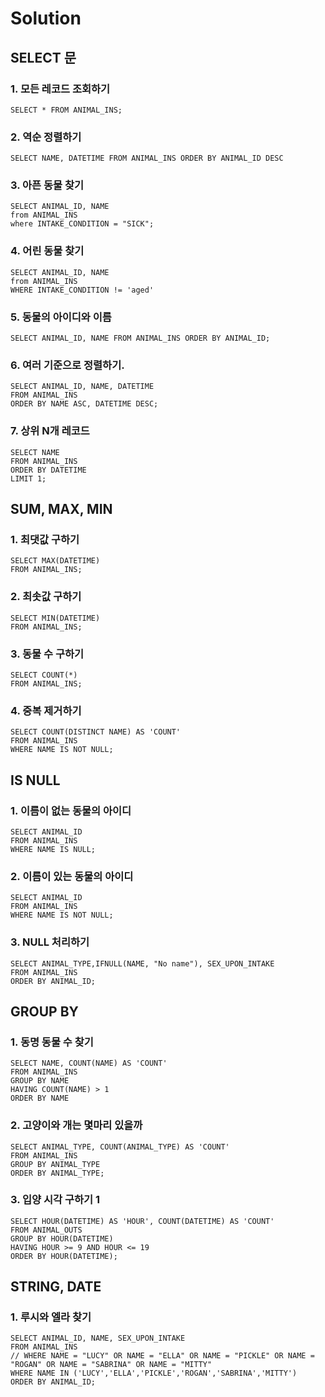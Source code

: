 # Solution

## SELECT 문
### 1. 모든 레코드 조회하기
```mysql
SELECT * FROM ANIMAL_INS;
```
### 2. 역순 정렬하기
```mysql
SELECT NAME, DATETIME FROM ANIMAL_INS ORDER BY ANIMAL_ID DESC
```
### 3. 아픈 동물 찾기
```mysql
SELECT ANIMAL_ID, NAME 
from ANIMAL_INS 
where INTAKE_CONDITION = "SICK";
```
### 4. 어린 동물 찾기
```mysql
SELECT ANIMAL_ID, NAME 
from ANIMAL_INS 
WHERE INTAKE_CONDITION != 'aged'
```
### 5. 동물의 아이디와 이름
```mysql
SELECT ANIMAL_ID, NAME FROM ANIMAL_INS ORDER BY ANIMAL_ID;
```
### 6. 여러 기준으로 정렬하기.
```mysql
SELECT ANIMAL_ID, NAME, DATETIME
FROM ANIMAL_INS 
ORDER BY NAME ASC, DATETIME DESC;
```

### 7. 상위 N개 레코드
```mysql
SELECT NAME 
FROM ANIMAL_INS 
ORDER BY DATETIME 
LIMIT 1;
```

## SUM, MAX, MIN

### 1. 최댓값 구하기
```mysql
SELECT MAX(DATETIME) 
FROM ANIMAL_INS;
```

### 2. 최솟값 구하기
```mysql
SELECT MIN(DATETIME) 
FROM ANIMAL_INS;
```

### 3. 동물 수 구하기
```mysql
SELECT COUNT(*)
FROM ANIMAL_INS;
```

### 4. 중복 제거하기
```mysql
SELECT COUNT(DISTINCT NAME) AS 'COUNT'
FROM ANIMAL_INS
WHERE NAME IS NOT NULL;

```
## IS NULL

### 1. 이름이 없는 동물의 아이디
```mysql
SELECT ANIMAL_ID 
FROM ANIMAL_INS 
WHERE NAME IS NULL;
```

### 2. 이름이 있는 동물의 아이디
```mysql
SELECT ANIMAL_ID 
FROM ANIMAL_INS 
WHERE NAME IS NOT NULL;
```

### 3. NULL 처리하기
```mysql
SELECT ANIMAL_TYPE,IFNULL(NAME, "No name"), SEX_UPON_INTAKE
FROM ANIMAL_INS
ORDER BY ANIMAL_ID;
```


## GROUP BY

### 1. 동명 동물 수 찾기
```mysql
SELECT NAME, COUNT(NAME) AS 'COUNT'
FROM ANIMAL_INS
GROUP BY NAME
HAVING COUNT(NAME) > 1
ORDER BY NAME

```
### 2. 고양이와 개는 몇마리 있을까
```mysql
SELECT ANIMAL_TYPE, COUNT(ANIMAL_TYPE) AS 'COUNT'
FROM ANIMAL_INS
GROUP BY ANIMAL_TYPE
ORDER BY ANIMAL_TYPE;
```

### 3. 입양 시각 구하기 1
```mysql
SELECT HOUR(DATETIME) AS 'HOUR', COUNT(DATETIME) AS 'COUNT'
FROM ANIMAL_OUTS
GROUP BY HOUR(DATETIME)
HAVING HOUR >= 9 AND HOUR <= 19
ORDER BY HOUR(DATETIME);
```

## STRING, DATE

### 1. 루시와 엘라 찾기
```mysql
SELECT ANIMAL_ID, NAME, SEX_UPON_INTAKE
FROM ANIMAL_INS
// WHERE NAME = "LUCY" OR NAME = "ELLA" OR NAME = "PICKLE" OR NAME = "ROGAN" OR NAME = "SABRINA" OR NAME = "MITTY"
WHERE NAME IN ('LUCY','ELLA','PICKLE','ROGAN','SABRINA','MITTY')
ORDER BY ANIMAL_ID;

```
